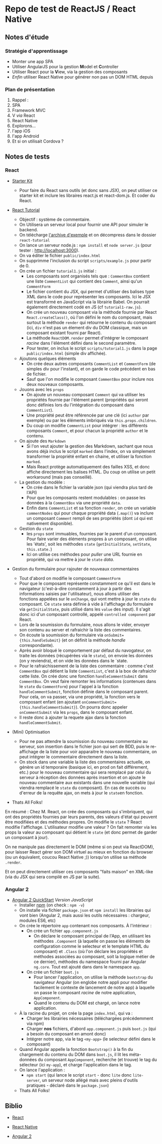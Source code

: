 # Repo de test de ReactJS / React Native

## Notes d'étude

### Stratégie d'apprentissage

 - Monter une app SPA
 - Utiliser AngularJS pour la gestion **M**odel et **C**ontroller
 - Utiliser React pour la **V**iew, via la gestion des composants
 - *Enfin* utiliser React Native pour générer non pas un DOM HTML depuis

### Plan de présentation

1. Rappel :
  1. SPA
  2. Framework MVC
  3. V *via* React
2. React Native
3. Explorons...
  1. l'app iOS
  2. l'app Android
4. Et si on utilisait Cordova ?


## Notes de tests

### React

 - [Starter Kit](https://facebook.github.io/react/downloads/react-0.14.6.zip)
   - Pour faire du React sans outils (et donc sans JSX), on peut utiliser ce starter kit et inclure les libraires react.js et react-dom.js. Et coder du React.

 - [React Tutorial](https://facebook.github.io/react/docs/tutorial.html)
   - Objectif : système de commentaire.
   - On Utilisera un serveur local pour fournir une API pour simuler le backend.
   - On télécharge [l'archive d'exemple](https://github.com/reactjs/react-tutorial/archive/master.zip) et on décompress dans le dossier `react-tutorial`
   - On lance un serveur node.js : `npm install` et `node server.js` (pour tester : [http://localhost:3000](http://localhost:3000/)).
   - On va éditer le fichier `public/index.html`
   - On supprimme l'inclusion du script `scripts/example.js` pour partir de 0.
   - On crée un fichier `tutorial1.js` initial :
     - Les composants sont organisés tels que : `CommentBox` contient une liste `CommentList` qui contient des `Comment`, ainsi qu'un `CommentForm`
     - Le fichier contient du JSX, qui permet d'utiliser des balises type XML dans le code pour représenter les composants. Ici le JSX est transformé en JavaScript via la librairie Babel. On pourrait également directement codé en JS (cf `tutorial1-raw.js`).
     - On crée un nouveau composant via la méthode fournie par React `React.createClass()`, où l'on défini le nom du composant, mais surtout la méthode `render` qui retourne le contenu du composant (ici, `div` n'est pas un élement div du DOM classique, mais un composant existant fourni par React).
     - La méthode `ReactDOM.render` permet d'intégrer le composant *racine* dans l'élément défini dans le second paramètre.
     - Pour tester, on inclus le script `scripts/tutorial1.js` dans la page `public/index.html` (simple div affichée).
   - Ajoutons quelques éléments
     - On crée deux autres composants `CommentList` et `CommentForm` (de simples div pour l'instant), et on garde le code précédent en bas de fichier.
     - Sauf que l'on modifie le composant `CommentBox` pour inclure nos deux nouveaux composants.
   - Jouons avec les `props`
     - On ajoute un nouveau composant `Comment` qui va utiliser les propriétés fournie par l'élément parent (propriétés qui seront donc définies lors du l'intégration du composant dans `CommentList`).
     - Une propriété peut être référencée par une clé (ici `author` par exemple) ou par les éléments imbriqués via `this.props.children`.
     - Du coup on modifie `CommentList` pour intégrer : les différents composants `Comment`, et pour chacun la propriété `author` et le contenu.
   - On ajoute des `Markdown`
     - Si l'on veut ajouter la gestion des Markdown, sachant que nous avons déjà inclus le script `marked` dans l'index, on va simplement transformer la propriété enfant en chaine, et utiliser la fonction `marked`.
     - Mais React protège automatiquement des failles XSS, et donc affiche directement les balises HTML. Du coup on utilise un petit workaround (mais pas conseillé).
   - La gestion du modèle :
     - On crée dans le fichier la variable json (qui viendra plus tard de l'API)
     - Pour que les composants restent modulables : on passe les données à la `CommentBox` via une propriété `data`.
     - Enfin dans `CommentList` et sa fonction `render`, on crée un variable `commentNodes` qui pour chaque propriété data (`.map()`) va inclure un composant `Comment` rempli de ses propriétés (dont `id` qui est nativement disponible).
   - Gestion du `state`
     - les `props` sont immuables, fournies par le parent d'un composant. Pour faire varier des éléments propres à un composant, on utilise les 'états', soit les méthodes `state` (`getInitialState`, `setState`, `this.state.`)
     - Ici on utilise ces méthodes pour *puller* une URL fournie en propriété, qui va mettre à jour le `state` *data*.
  - Gestion du formulaire pour rajouter de nouveaux commentaires
    - Tout d'abord on modifie le composant `CommentForm`
    - Pour que le composant représente constamment ce qu'il est dans le navigateur (c'est-à-dire constamment à jour à partir des informations saisies par l'utilisateur), nous allons utiliser des fonctions appelées sur le `onChange`, qui vont mettre à jour le `state` du composant. Ce `state` sera définie à vide à l'affichage du formulaire via `getInitialState`, puis utilisé dans les `value` des input). Il s'agit donc ici d'un composant controllé, appelé `controlled component` par React.
    - Lors de la soumission du formulaire, nous allons le vider, envoyer son contenu au server et rafraichir la liste des commentaires.
    - On écoute la soumission du formulaire via `onSubmit={this.handleSubmit}` (et on définit la méthode *handle* correspondante).
    - Après avoir bloqué le comportement par défaut du navogateur, on traite les données (récupérées via le `state`), on envoie les données (on y reviendra), et on vide les données dans le `state.
    - Pour le rafraichissement de la liste des commentaire : comme c'est `CommentBox` qui détient la liste `CommentList`, c'est à la box de rafraichir cette liste. On crée donc une fonction `handleCommentSubmit` dans `CommentBox`. On veut faire remonter les informations (contenues dans le `state` du `CommentForm`) pour l'appel à la fonction `handleCommentSubmit`, fonction définie dans le composant parent. Pour cela, on va passer, via une propriété, la fonction vers le composant enfant (en ajoutant `onCommentSubmit={this.handleCommentSubmit}`). On pourra donc appeler `onCommentSubmit` via les `props`, dans le composant enfant.
    - Il reste donc à ajouter la requete ajax dans la fonction `handleCommentSubmit`.
  - (Mini) Optimisation
    - Pour ne pas attendre la soumission du nouveau commentaire au serveur, son insertion dans le fichier json qui sert de BDD, puis le re-affichage de la liste pour voir apparaitre le nouveau commentaire, on peut intégrer le commentaire directement dans la liste.
    - On stock dans une variable la liste des commentaires actuelle, on génère un id temporaire (basique ici, en prod on fait différement, etc.) pour le nouveau commentaire qui sera remplacé par celui du serveur à réception des données après insertion et on ajoute le nouveau commentaire aux existants dans une nouvelle variable (qui viendra remplacé le `state` du composant). En cas de succès ou d'erreur de la requête ajax, on mets à jour le `state`en fonction.
  - Thats All Folks!

En résumé : Chez M. React, on crée des composants qui s'imbriquent, qui ont des propriétés fournies par leurs parents, des valeurs d'état qui peuvent être modifiées et des méthodes propres. On modifie le `state` ? React modifie l'affichage. L'utilisateur modifie une valeur ? On fait remonter via les props la valeur au composant qui détient le `state` (et donc permet de garder un composant à jour).

On ne manipule pas directement le DOM (même si on peut via ReactDOM), pour laisser React gérer son DOM virtuel au mieux en fonction du browser (ou un équivalent, coucou React Native ;)) lorsqu'on utilise sa méthode `.render`.

Et on peut directement utiliser ces composants "faits maison" en XML-like (via du JSX qui sera compilé en JS par la suite).


### Angular 2

 - [Angular 2 QuickStart](https://angular.io/docs/ts/latest/quickstart.html) *Version JavaScript*
   - Installer [npm](https://docs.npmjs.com/getting-started/installing-node) (on check : `npm -v`)
   - On installe via fichier `package.json` et `npm install` les librairies qui vont bien (Angular 2, mais aussi les outils nécessaires : chargeur, modules ES6, etc)
   - On crée le répertoire `app` contenant nos composants. À l'intérieur :
     - On crée un fichier `app.component.js`
       - On déclare le composant principal de l'App, en utilisant les méthodes `.Component` (à laquelle on passe les éléments de configuration comme le selecteur et le template HTML du composant) et `.Class` (où l'on déclare les propriétés et méthodes associées au composant, soit la logique métier de ce dernier), méthodes du namespace fourni par Angular `ng.core`. Tout est ajouté dans dans le namespace `app`.
     - On crée un fichier `boot.js`
        - Pour lancer l'application, on utilise la méthode `bootstrap` du navigateur Angular (on englobe notre appli pour modifier facilement le contexte de lancement de notre app) à laquelle on passe le composant *racine* de notre application, `AppComponent`.
        - Quand le contenu du DOM est chargé, on lance notre application.
   - À la racine du projet, on crée la page `index.html`, qui va :
     - Charger les librairies nécessaires (téléchargées précédemment via npm)
     - Charger **nos** fichiers, d'abord `app.component.js` puis `boot.js` (qui a besoin du composant en amont donc)
     - Intégrer notre app, via le tag `<my-app>` (le selecteur défini dans le composant)
   - Quand Angular appelle la fonction `Bootstrap()` à la fin du chargement du contenu du DOM dans `boot.js`, il lit les méta-données du composant `AppComponent`, recherche (et trouve) le tag du sélecteur (ici `my-app`), et charge l'application dans le tag.
   - On lance l'application :
     - `npm start` (qui lance le script `start` - donc `lite` donc `lite-server`, un serveur node allégé mais avec pleins d'outils pratiques - déclaré dans le `package.json`)
   - Thats All Folks!


## Biblio

 - [React](https://facebook.github.io/react/)
 - [React Native](https://facebook.github.io/react-native/)

 - [Angular 2](https://angular.io/)
